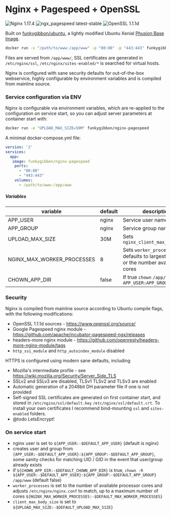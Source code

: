 # Nginx + Pagespeed + OpenSSL

![Nginx 1.17.4](https://img.shields.io/badge/nginx-1.17.4-brightgreen.svg) ![ngx_pagespeed latest-stable](https://img.shields.io/badge/ngx_pagespeed-latest--stable-brightgreen.svg) ![OpenSSL 1.1.1d](https://img.shields.io/badge/OpenSSL-1.1.1d-brightgreen.svg)


Built on [funkygibbon/ubuntu](https://registry.hub.docker.com/u/funkygibbon/ubuntu/), a lightly modified Ubuntu Xenial [Phusion Base Image](https://phusion.github.io/baseimage-docker/).


```bash
docker run -v "/path/to/www:/app/www" -p "80:80" -p "443:443" funkygibbon/nginx-pagespeed
```

Files are served from `/app/www/`, SSL certificates are generated in `/etc/nginx/ssl`, `/etc/nginx/sites-enabled/*` is searched for virtual hosts.

Nginx is configured with sane security defaults for out-of-the-box webservice, highly configurable by environment variables and is compiled from mainline source.

### Service configuration via ENV

Nginx is configurable via environment variables, which are re-applied to the configuration on service start, so you can adjust server parameters at container start with:

```bash
docker run -e "UPLOAD_MAX_SIZE=50M" funkygibbon/nginx-pagespeed
```

A minimal docker-compose.yml file:

```yml
version: '2'
services:
  app:
   image: funkygibbon/nginx-pagespeed
    ports:
      - "80:80"
      - "443:443"
    volumes:
      - /path/to/www:/app/www
```

##### Variables

variable | default | description
-------- | ------- | ---
APP_USER | nginx | Service user name
APP_GROUP | nginx | Service group name
UPLOAD_MAX_SIZE | 30M | Sets `nginx_client_max_body_size`
NGINX_MAX_WORKER_PROCESSES | 8 | Sets `worker_processes`, defaults to largest of eight, or the number available cores
CHOWN_APP_DIR | false | If true `chown` `/app/www` as `APP_USER:APP_GROUP`


### Security

Nginx is compiled from mainline source according to Ubuntu compile flags, with the following modifications:
- OpenSSL 1.1.1d sources - https://www.openssl.org/source/
- Google Pagespeed nginx module - https://github.com/apache/incubator-pagespeed-ngx/releases
- headers-more nginx module - https://github.com/openresty/headers-more-nginx-module/tags
- `http_ssi_module` and `http_autoindex_module` disabled

HTTPS is configured using modern sane defaults, including
- Mozilla's intermediate profile - see https://wiki.mozilla.org/Security/Server_Side_TLS
- SSLv2 and SSLv3 are disabled, TLSv1 TLSv2 and TLSv3 are enabled
- Automatic generation of a 2048bit DH parameter file if one is not provided
- Self-signed SSL certificates are generated on first container start, and stored in `/etc/nginx/ssl/default.key` `/etc/nginx/ssl/default.crt`.  To install your own certificates I recommend bind-mounting `ssl` and `sites-enabled` folders.
- @todo LetsEncrypt!

### On service start

- nginx user is set to `${APP_USER:-$DEFAULT_APP_USER}` (default is nginx)
- creates user and group from `{APP_USER:-$DEFAULT_APP_USER}:${APP_GROUP:-$DEFAULT_APP_GROUP}`, some sanity checks for matching UID / GID in the event that user/group already exists
- if `${CHOWN_APP_DIR:-$DEFAULT_CHOWN_APP_DIR}` is true, `chown -R ${APP_USER:-$DEFAULT_APP_USER}:${APP_GROUP:-$DEFAULT_APP_GROUP} /app/www`  (default false)
- `worker_processes` is set to the number of available processor cores and adjusts `/etc/nginx/nginx.conf` to match, up to a maximum number of cores `${NGINX_MAX_WORKER_PROCESSES:-$DEFAULT_MAX_WORKER_PROCESSES}`
- `client_max_body_size` is set to `${UPLOAD_MAX_SIZE:-$DEFAULT_UPLOAD_MAX_SIZE}`
